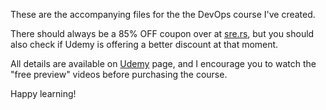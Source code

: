 These are the accompanying files for the the DevOps course I've created.

There should always be a 85% OFF coupon over at [sre.rs](https://sre.rs),
but you should also check if Udemy is offering a better discount at that moment.

All details are available on [Udemy](https://www.udemy.com/course/real-world-devops-project-from-start-to-finish/?referralCode=9AC467077593D22878A2) page, and I encourage you to watch the
"free preview" videos before purchasing the course.

Happy learning!
